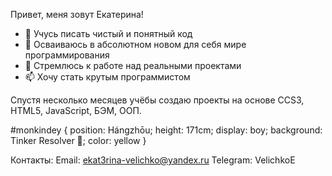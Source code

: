 Привет, меня зовут Екатерина!

- 👀 Учусь писать чистый и понятный код
- 🌱 Осваиваюсь в абсолютном новом для себя мире программирования
- 💞️ Стремлюсь к работе над реальными проектами
- 📫 Хочу стать крутым программистом

Спустя несколько месяцев учёбы создаю проекты на основе CCS3, HTML5, JavaScript, БЭМ, ООП.

#monkindey { 
  position: Hángzhōu; 
  height: 171cm; 
  display: boy; 
  background: Tinker Resolver 🔨; 
  color: yellow 
}

Контакты:
Email: ekat3rina-velichko@yandex.ru
Telegram: VelichkoE
